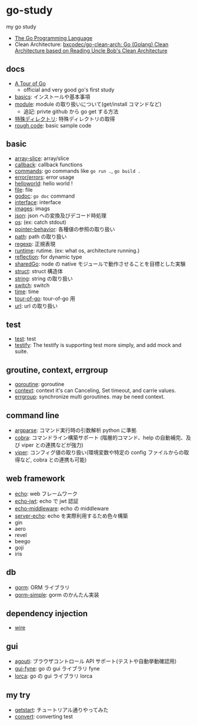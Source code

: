 # go-study

my go study

- [The Go Programming Language](https://golang.org/)
- Clean Architecture: [bxcodec/go\-clean\-arch: Go \(Golang\) Clean Architecture based on Reading Uncle Bob's Clean Architecture](https://github.com/bxcodec/go-clean-arch)

## docs

- [A Tour of Go](https://go-tour-jp.appspot.com/welcome/1)
  - official and very good go's first study
- [basics](./docs/basics.md): インストールや基本事項
- [module](./docs/module.md): module の取り扱いについて(get/install コマンドなど)
  - 追記: privte github から go get する方法
- [特殊ディレクトリ](./docs/specialDirectory.md): 特殊ディレクトリの取得
- [rough code](./rough/rough.go): basic sample code

## basic

- [array-slice](./array-slice): array/slice
- [callback](./callback-study/): callback functions
- [commands](./commands/): go commands like `go run .`, `go build .`
- [error/errors](./errgroup-study/README.md): error usage
- [helloworld](./helloworld): hello world !
- [file](./file): file
- [godoc](./godoc-study/): `go doc` command
- [interface](./interface): interface
- [images](./images): imags
- [json](./json): json への変換及びデコード時処理
- [os](./os-study/): (ex: catch stdout)
- [pointer-behavior](./pointer-behavior): 各種値の参照の取り扱い
- [path](./path): path の取り扱い
- [regexp](./regexp): 正規表現
- [runtime](./runtime-study/): rutime. (ex: what os, architecture running.)
- [reflection](./reflect-study/): for dynamic type
- [sharedGo](./sharedGo): node の native モジュールで動作させることを目標とした実験
- [struct](./struct): struct 構造体
- [string](./string): string の取り扱い
- [switch](./switch-study): switch
- [time](./time): time
- [tour-of-go](./tour-of-go): tour-of-go 用
- [url](./url): url の取り扱い

## test

- [test](./test): test
- [testify](./testify-study/README.md): The testify is supporting test more simply, and add mock and suite.

## groutine, context, errgroup

- [goroutine](./goroutine): goroutine
- [context](./context-study/): context it's can Canceling, Set timeout, and carrie values.
- [errgroup](./errgroup-study/README.md): synchronize multi goroutines. may be need context.

## command line

- [argparse](./argparse): コマンド実行時の引数解析 python に準拠
- [cobra](./cobra): コマンドライン構築サポート (階層的コマンド、help の自動補完、及び viper との連携などが強力)
- [viper](./viper): コンフィグ値の取り扱い(環境変数や特定の config ファイルからの取得など, cobra との連携も可能)

## web framework

- [echo](./echo): web フレームワーク
- [echo-jwt](./echo-jwt): echo で jwt 認証
- [echo-middleware](./echo-middleware): echo の middleware
- [server-echo](./server-echo): echo を実際利用するため色々構築
- gin
- aero
- revel
- beego
- goji
- iris

## db

- [gorm](./gorm): ORM ライブラリ
- [gorm-simple](./gorm-simple): gorm のかんたん実装

## dependency injection

- [wire](./wire-study/README.md)

## gui

- [agouti](./agouti): ブラウザコントロール API サポート(テストや自動挙動確認用)
- [gui-fyne](./gui-fyne): go の gui ライブラリ fyne
- [lorca](./lorca): go の gui ライブラリ lorca

## my try

- [getstart](./getstart): チュートリアル通りやってみた
- [convert](./convert): converting test

